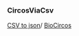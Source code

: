### CircosViaCsv
[CSV to json](http://csv2json.com/)/
[BioCircos](http://bioinfo.ibp.ac.cn/biocircos/gallery05.php)
